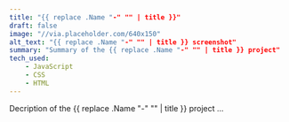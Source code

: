 ```yaml
---
title: "{{ replace .Name "-" "" | title }}"
draft: false
image: "//via.placeholder.com/640x150"
alt_text: "{{ replace .Name "-" "" | title }} screenshot"
summary: "Summary of the {{ replace .Name "-" "" | title }} project"
tech_used:
    - JavaScript
    - CSS
    - HTML
---
```


Decription of the {{ replace .Name "-" "" | title }} project ...
